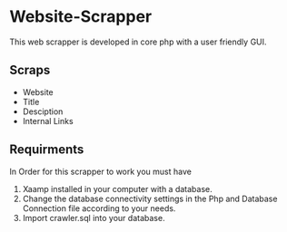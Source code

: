 # Website-Scrapper
This web scrapper is developed in core php with a user friendly GUI. 

## Scraps
- Website 
- Title 
- Desciption
- Internal Links 

## Requirments
In Order for this scrapper to work you must have 

1) Xaamp installed in your computer with a database. 
2) Change the database connectivity settings in the Php and Database Connection file according to your needs.
3) Import crawler.sql into your database.
